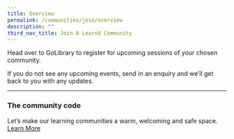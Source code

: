 ```yaml
---
title: Overview
permalink: /communities/join/overview
description: ""
third_nav_title: Join A LearnX Community
---
```

Head over to GoLibrary to register for upcoming sessions of your chosen community. 

If you do not see any upcoming events, send in an enquiry and we’ll get back to you with any updates.

---
<h3 class="margin--top--none margin--bottom--lg"><b>The community code</b></h3>
Let’s make our learning communities a warm, welcoming and safe space.
<a href="/communities/overview" class="bp-button is-primary-outline is-uppercase">Learn More</a>